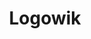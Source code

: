 ---
blog: https://logowik.com/blog
facebook: https://facebook.com/logowik
instagram: https://instagram.com/logowik
logohandle: logowik
pinterest: https://pinterest.com/logowik
sort: logowik
title: Logowik
twitter: https://x.com/logowik
website: https://logowik.com/
youtube: https://youtube.com/@logowik
---